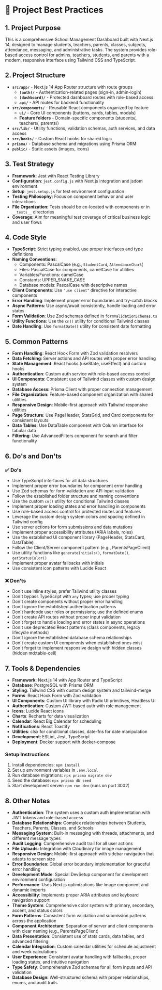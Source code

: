 # 📘 Project Best Practices

## 1. Project Purpose
This is a comprehensive School Management Dashboard built with Next.js 14, designed to manage students, teachers, parents, classes, subjects, attendance, messaging, and administrative tasks. The system provides role-based access control for admins, teachers, students, and parents with a modern, responsive interface using Tailwind CSS and TypeScript.

## 2. Project Structure
- **`src/app/`** - Next.js 14 App Router structure with route groups
  - **`(auth)/`** - Authentication-related pages (sign-in, admin-login)
  - **`(dashboard)/`** - Protected dashboard routes with role-based access
  - **`api/`** - API routes for backend functionality
- **`src/components/`** - Reusable React components organized by feature
  - **`ui/`** - Core UI components (buttons, cards, tables, modals)
  - **Feature folders** - Domain-specific components (students/, teachers/, parents/)
- **`src/lib/`** - Utility functions, validation schemas, auth services, and data access
- **`src/hooks/`** - Custom React hooks for shared logic
- **`prisma/`** - Database schema and migrations using Prisma ORM
- **`public/`** - Static assets (images, icons)

## 3. Test Strategy
- **Framework**: Jest with React Testing Library
- **Configuration**: `jest.config.js` with Next.js integration and jsdom environment
- **Setup**: `jest.setup.js` for test environment configuration
- **Testing Philosophy**: Focus on component behavior and user interactions
- **File Organization**: Tests should be co-located with components or in `__tests__` directories
- **Coverage**: Aim for meaningful test coverage of critical business logic and user flows

## 4. Code Style
- **TypeScript**: Strict typing enabled, use proper interfaces and type definitions
- **Naming Conventions**:
  - Components: PascalCase (e.g., `StudentCard`, `AttendanceChart`)
  - Files: PascalCase for components, camelCase for utilities
  - Variables/Functions: camelCase
  - Constants: UPPER_SNAKE_CASE
  - Database models: PascalCase with descriptive names
- **Client Components**: Use `"use client"` directive for interactive components
- **Error Handling**: Implement proper error boundaries and try-catch blocks
- **Async Patterns**: Use async/await consistently, handle loading and error states
- **Form Validation**: Use Zod schemas defined in `formValidationSchemas.ts`
- **Utility Functions**: Use the `cn()` utility for conditional Tailwind classes
- **Date Handling**: Use `formatDate()` utility for consistent date formatting

## 5. Common Patterns
- **Form Handling**: React Hook Form with Zod validation resolvers
- **Data Fetching**: Server actions and API routes with proper error handling
- **State Management**: React hooks (useState, useEffect) and custom hooks
- **Authentication**: Custom auth service with role-based access control
- **UI Components**: Consistent use of Tailwind classes with custom design system
- **Database Access**: Prisma Client with proper connection management
- **File Organization**: Feature-based component organization with shared utilities
- **Responsive Design**: Mobile-first approach with Tailwind responsive utilities
- **Page Structure**: Use PageHeader, StatsGrid, and Card components for consistent layouts
- **Data Tables**: Use DataTable component with Column interface for tabular data
- **Filtering**: Use AdvancedFilters component for search and filter functionality

## 6. Do's and Don'ts

### ✅ Do's
- Use TypeScript interfaces for all data structures
- Implement proper error boundaries for component error handling
- Use Zod schemas for form validation and API input validation
- Follow the established folder structure and naming conventions
- Use the custom `cn()` utility for conditional Tailwind classes
- Implement proper loading states and error handling in components
- Use role-based access control for protected routes and features
- Leverage the custom design system colors and spacing defined in Tailwind config
- Use server actions for form submissions and data mutations
- Implement proper accessibility attributes (ARIA labels, roles)
- Use the established UI component library (PageHeader, StatsCard, DataTable)
- Follow the Client/Server component pattern (e.g., ParentsPageClient)
- Use utility functions like `generateInitials()`, `formatDate()`, `getStatusColor()`
- Implement proper avatar fallbacks with initials
- Use consistent icon patterns with Lucide React

### ❌ Don'ts
- Don't use inline styles; prefer Tailwind utility classes
- Don't bypass TypeScript with `any` types; use proper typing
- Don't create components without proper error handling
- Don't ignore the established authentication patterns
- Don't hardcode user roles or permissions; use the defined enums
- Don't create API routes without proper input validation
- Don't forget to handle loading and error states in async operations
- Don't use deprecated React patterns (class components, legacy lifecycle methods)
- Don't ignore the established database schema relationships
- Don't create custom UI components when established ones exist
- Don't forget to implement responsive design with hidden classes (hidden md:table-cell)

## 7. Tools & Dependencies
- **Framework**: Next.js 14 with App Router and TypeScript
- **Database**: PostgreSQL with Prisma ORM
- **Styling**: Tailwind CSS with custom design system and tailwind-merge
- **Forms**: React Hook Form with Zod validation
- **UI Components**: Custom UI library with Radix UI primitives, Headless UI
- **Authentication**: Custom JWT-based auth with role management
- **Icons**: Lucide React icons
- **Charts**: Recharts for data visualization
- **Calendar**: React Big Calendar for scheduling
- **Notifications**: React Toastify
- **Utilities**: clsx for conditional classes, date-fns for date manipulation
- **Development**: ESLint, Jest, TypeScript
- **Deployment**: Docker support with docker-compose

### Setup Instructions
1. Install dependencies: `npm install`
2. Set up environment variables in `.env.local`
3. Run database migrations: `npx prisma migrate dev`
4. Seed the database: `npx prisma db seed`
5. Start development server: `npm run dev` (runs on port 3002)

## 8. Other Notes
- **Authentication**: The system uses a custom auth implementation with JWT tokens and role-based access
- **Database Relationships**: Complex relationships between Students, Teachers, Parents, Classes, and Schools
- **Messaging System**: Built-in messaging with threads, attachments, and different message types
- **Audit Logging**: Comprehensive audit trail for all user actions
- **File Uploads**: Integration with Cloudinary for image management
- **Responsive Design**: Mobile-first approach with sidebar navigation that adapts to screen size
- **Error Boundaries**: Global error boundary implementation for graceful error handling
- **Development Mode**: Special DevSetup component for development environment configuration
- **Performance**: Uses Next.js optimizations like Image component and dynamic imports
- **Accessibility**: Implements proper ARIA attributes and keyboard navigation support
- **Theme System**: Comprehensive color system with primary, secondary, accent, and status colors
- **Form Patterns**: Consistent form validation and submission patterns across the application
- **Component Architecture**: Separation of server and client components with clear naming (e.g., ParentsPageClient)
- **Data Presentation**: Consistent use of stats cards, data tables, and advanced filtering
- **Calendar Integration**: Custom calendar utilities for schedule adjustment and week calculations
- **User Experience**: Consistent avatar handling with fallbacks, proper loading states, and intuitive navigation
- **Type Safety**: Comprehensive Zod schemas for all form inputs and API validation
- **Database Design**: Well-structured schema with proper relationships, enums, and audit trails
